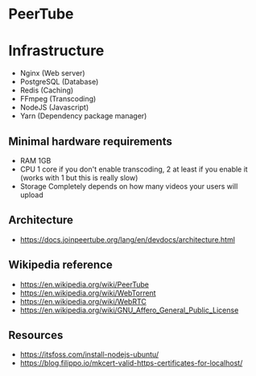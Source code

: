 # PeerTube

# Infrastructure

* Nginx (Web server)
* PostgreSQL (Database)
* Redis (Caching)
* FFmpeg (Transcoding)
* NodeJS (Javascript)
* Yarn (Dependency package manager)

## Minimal hardware requirements

* RAM 1GB
* CPU 1 core if you don't enable transcoding, 2 at least if you enable it (works with 1 but this is really slow)
* Storage Completely depends on how many videos your users will upload

## Architecture

* https://docs.joinpeertube.org/lang/en/devdocs/architecture.html

## Wikipedia reference

* https://en.wikipedia.org/wiki/PeerTube
* https://en.wikipedia.org/wiki/WebTorrent
* https://en.wikipedia.org/wiki/WebRTC
* https://en.wikipedia.org/wiki/GNU_Affero_General_Public_License

## Resources

* https://itsfoss.com/install-nodejs-ubuntu/
* https://blog.filippo.io/mkcert-valid-https-certificates-for-localhost/
